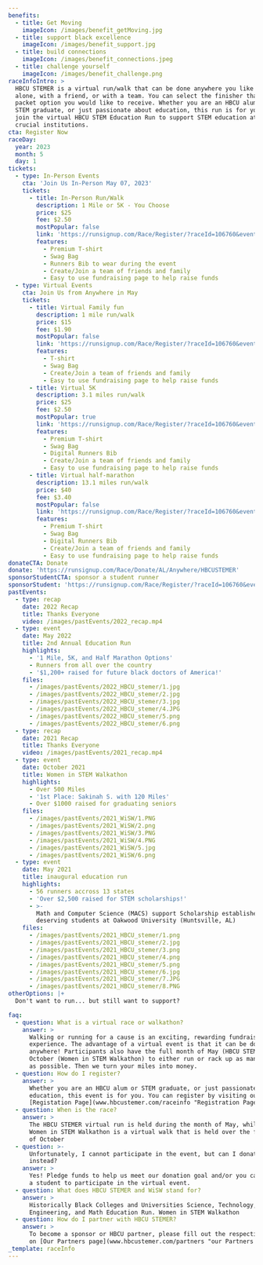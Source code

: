 ```yaml
---
benefits:
  - title: Get Moving
    imageIcon: /images/benefit_getMoving.jpg
  - title: support black excellence
    imageIcon: /images/benefit_support.jpg
  - title: build connections
    imageIcon: /images/benefit_connections.jpeg
  - title: challenge yourself
    imageIcon: /images/benefit_challenge.png
raceInfoIntro: >
  HBCU STEMER is a virtual run/walk that can be done anywhere you like! Race
  alone, with a friend, or with a team. You can select the finisher thank you
  packet option you would like to receive. Whether you are an HBCU alum/student,
  STEM graduate, or just passionate about education, this run is for you! Come
  join the virtual HBCU STEM Education Run to support STEM education at these
  crucial institutions.
cta: Register Now
raceDay:
  year: 2023
  month: 5
  day: 1
tickets:
  - type: In-Person Events
    cta: 'Join Us In-Person May 07, 2023'
    tickets:
      - title: In-Person Run/Walk
        description: 1 Mile or 5K - You Choose
        price: $25
        fee: $2.50
        mostPopular: false
        link: 'https://runsignup.com/Race/Register/?raceId=106760&eventId=712453'
        features:
          - Premium T-shirt
          - Swag Bag
          - Runners Bib to wear during the event
          - Create/Join a team of friends and family
          - Easy to use fundraising page to help raise funds
  - type: Virtual Events
    cta: Join Us from Anywhere in May
    tickets:
      - title: Virtual Family fun
        description: 1 mile run/walk
        price: $15
        fee: $1.90
        mostPopular: false
        link: 'https://runsignup.com/Race/Register/?raceId=106760&eventId=688359'
        features:
          - T-shirt
          - Swag Bag
          - Create/Join a team of friends and family
          - Easy to use fundraising page to help raise funds
      - title: Virtual 5K
        description: 3.1 miles run/walk
        price: $25
        fee: $2.50
        mostPopular: true
        link: 'https://runsignup.com/Race/Register/?raceId=106760&eventId=688361'
        features:
          - Premium T-shirt
          - Swag Bag
          - Digital Runners Bib
          - Create/Join a team of friends and family
          - Easy to use fundraising page to help raise funds
      - title: Virtual half-marathon
        description: 13.1 miles run/walk
        price: $40
        fee: $3.40
        mostPopular: false
        link: 'https://runsignup.com/Race/Register/?raceId=106760&eventId=688362'
        features:
          - Premium T-shirt
          - Swag Bag
          - Digital Runners Bib
          - Create/Join a team of friends and family
          - Easy to use fundraising page to help raise funds
donateCTA: Donate
donate: 'https://runsignup.com/Race/Donate/AL/Anywhere/HBCUSTEMER'
sponsorStudentCTA: sponsor a student runner
sponsorStudent: 'https://runsignup.com/Race/Register/?raceId=106760&eventId=701744'
pastEvents:
  - type: recap
    date: 2022 Recap
    title: Thanks Everyone
    video: /images/pastEvents/2022_recap.mp4
  - type: event
    date: May 2022
    title: 2nd Annual Education Run
    highlights:
      - '1 Mile, 5K, and Half Marathon Options'
      - Runners from all over the country
      - '$1,200+ raised for future black doctors of America!'
    files:
      - /images/pastEvents/2022_HBCU_stemer/1.jpg
      - /images/pastEvents/2022_HBCU_stemer/2.jpg
      - /images/pastEvents/2022_HBCU_stemer/3.jpg
      - /images/pastEvents/2022_HBCU_stemer/4.JPG
      - /images/pastEvents/2022_HBCU_stemer/5.png
      - /images/pastEvents/2022_HBCU_stemer/6.png
  - type: recap
    date: 2021 Recap
    title: Thanks Everyone
    video: /images/pastEvents/2021_recap.mp4
  - type: event
    date: October 2021
    title: Women in STEM Walkathon
    highlights:
      - Over 500 Miles
      - '1st Place: Sakinah S. with 120 Miles'
      - Over $1000 raised for graduating seniors
    files:
      - /images/pastEvents/2021_WiSW/1.PNG
      - /images/pastEvents/2021_WiSW/2.png
      - /images/pastEvents/2021_WiSW/3.PNG
      - /images/pastEvents/2021_WiSW/4.PNG
      - /images/pastEvents/2021_WiSW/5.jpg
      - /images/pastEvents/2021_WiSW/6.png
  - type: event
    date: May 2021
    title: inaugural education run
    highlights:
      - 56 runners accross 13 states
      - 'Over $2,500 raised for STEM scholarships!'
      - >-
        Math and Computer Science (MACS) support Scholarship established for
        deserving students at Oakwood University (Huntsville, AL)
    files:
      - /images/pastEvents/2021_HBCU_stemer/1.png
      - /images/pastEvents/2021_HBCU_stemer/2.jpg
      - /images/pastEvents/2021_HBCU_stemer/3.png
      - /images/pastEvents/2021_HBCU_stemer/4.png
      - /images/pastEvents/2021_HBCU_stemer/5.png
      - /images/pastEvents/2021_HBCU_stemer/6.jpg
      - /images/pastEvents/2021_HBCU_stemer/7.JPG
      - /images/pastEvents/2021_HBCU_stemer/8.PNG
otherOptions: |+
  Don't want to run... but still want to support?

faq:
  - question: What is a virtual race or walkathon?
    answer: >
      Walking or running for a cause is an exciting, rewarding fundraising
      experience. The advantage of a virtual event is that it can be done
      anywhere! Participants also have the full month of May (HBCU STEMER) or
      October (Women in STEM Walkathon) to either run or rack up as many miles
      as possible. Then we turn your miles into money.
  - question: How do I register?
    answer: >
      Whether you are an HBCU alum or STEM graduate, or just passionate about
      education, this event is for you. You can register by visiting our
      [Registation Page](www.hbcustemer.com/raceinfo "Registration Page").
  - question: When is the race?
    answer: >
      The HBCU STEMER virtual run is held during the month of May, while the 
      Women in STEM Walkathon is a virtual walk that is held over the full month
      of October
  - question: >-
      Unfortunately, I cannot participate in the event, but can I donate
      instead?
    answer: >
      Yes! Pledge funds to help us meet our donation goal and/or you can sponsor
      a student to participate in the virtual event.
  - question: What does HBCU STEMER and WiSW stand for?
    answer: >
      Historically Black Colleges and Universities Science, Technology,
      Engineering, and Math Education Run. Women in STEM Walkathon
  - question: How do I partner with HBCU STEMER?
    answer: >
      To become a sponsor or HBCU partner, please fill out the respective form
      on [Our Partners page](www.hbcustemer.com/partners "our Partners Page").
_template: raceInfo
---
```



